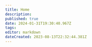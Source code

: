 ```yaml
---
title: Home
description: 
published: true
date: 2024-01-31T19:30:40.967Z
tags: 
editor: markdown
dateCreated: 2023-08-13T22:32:44.381Z
---
```


<h1></h1>